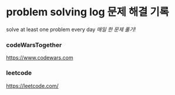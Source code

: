 # problem solving log 문제 해결 기록
 solve at least one problem every day *매일 한 문제 풀기!*
### codeWarsTogether
https://www.codewars.com 
### leetcode
https://leetcode.com/
